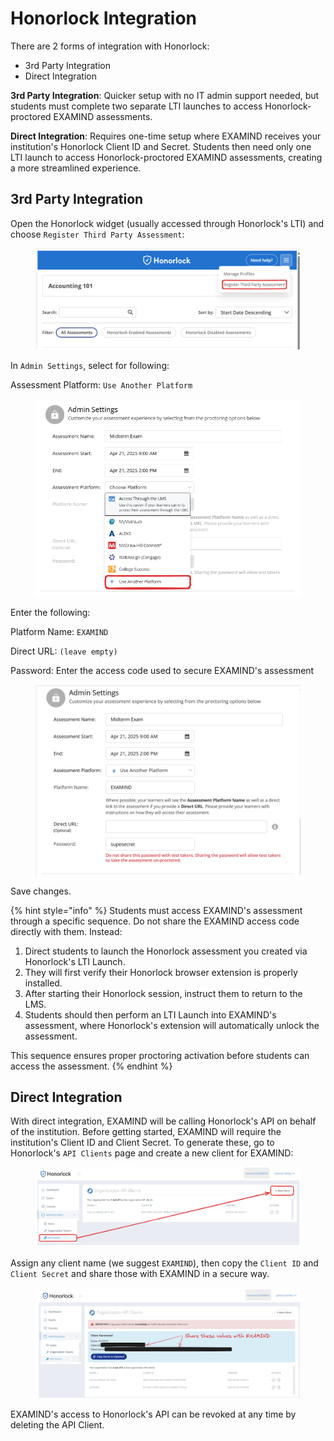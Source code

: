 # Honorlock Integration

There are 2 forms of integration with Honorlock:

* 3rd Party Integration
* Direct Integration

**3rd Party Integration**: Quicker setup with no IT admin support needed, but students must complete two separate LTI launches to access Honorlock-proctored EXAMIND assessments.

**Direct Integration**: Requires one-time setup where EXAMIND receives your institution's Honorlock Client ID and Secret. Students then need only one LTI launch to access Honorlock-proctored EXAMIND assessments, creating a more streamlined experience.

## 3rd Party Integration

Open the Honorlock widget (usually accessed through Honorlock's LTI) and choose `Register Third Party Assessment`:

<figure><img src="../../.gitbook/assets/image (2) (1).png" alt=""><figcaption></figcaption></figure>

In `Admin Settings`, select for following:

Assessment Platform: `Use Another Platform`

<figure><img src="../../.gitbook/assets/image (3).png" alt=""><figcaption></figcaption></figure>

Enter the following:

Platform Name: `EXAMIND`

Direct URL: `(leave empty)`

Password: Enter the access code used to secure EXAMIND's assessment

<figure><img src="../../.gitbook/assets/image (4).png" alt=""><figcaption></figcaption></figure>

Save changes.

{% hint style="info" %}
Students must access EXAMIND's assessment through a specific sequence. Do not share the EXAMIND access code directly with them. Instead:

1. Direct students to launch the Honorlock assessment you created via Honorlock's LTI Launch.
2. They will first verify their Honorlock browser extension is properly installed.
3. After starting their Honorlock session, instruct them to return to the LMS.
4. Students should then perform an LTI Launch into EXAMIND's assessment, where Honorlock's extension will automatically unlock the assessment.

This sequence ensures proper proctoring activation before students can access the assessment.
{% endhint %}

## Direct Integration

With direct integration, EXAMIND will be calling Honorlock's API on behalf of the institution. Before getting started, EXAMIND will require the institution's Client ID and Client Secret. To generate these, go to Honorlock's `API Clients` page and create a new client for EXAMIND:

<figure><img src="../../.gitbook/assets/image (5).png" alt=""><figcaption></figcaption></figure>

Assign any client name (we suggest `EXAMIND`), then copy the `Client ID` and `Client Secret` and share those with EXAMIND in a secure way.

<figure><img src="../../.gitbook/assets/image (7).png" alt=""><figcaption></figcaption></figure>

EXAMIND's access to Honorlock's API can be revoked at any time by deleting the API Client.
